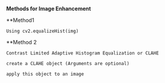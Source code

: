 **Methods for Image Enhancement**

  **Method1

    Using cv2.equalizeHist(img)

  **Method 2

    Contrast Limited Adaptive Histogram Equalization or CLAHE

    create a CLAHE object (Arguments are optional)

    apply this object to an image
